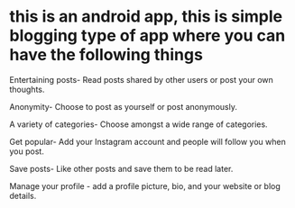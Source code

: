 # this is an android app, this is simple blogging type of app where you can have the following things

Entertaining posts- Read posts shared by other users or post your own thoughts.

Anonymity- Choose to post as yourself or post anonymously.

A variety of categories- Choose amongst a wide range of categories.

Get popular- Add your Instagram account and people will follow you when you post.

Save posts- Like other posts and save them to be read later.

Manage your profile - add a profile picture, bio, and your website or blog details.
